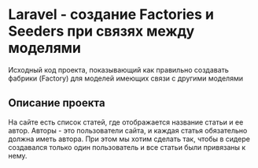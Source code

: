 # Laravel - создание Factories и Seeders при связях между моделями

Исходный код проекта, показывающий как правильно создавать фабрики (Factory) для моделей имеющих связи с другими моделями

## Описание проекта

На сайте есть список статей, где отображается название статьи и ее автор. Авторы - это пользователи сайта, и каждая статья обязательно должна иметь автора. При этом мы хотим сделать так, чтобы в сидере создавался только один пользователь и все статьи были привязаны к нему.
